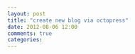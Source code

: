 ```yaml
---
layout: post
title: "create new blog via octopress"
date: 2012-08-06 12:00
comments: true
categories: 
---
```

